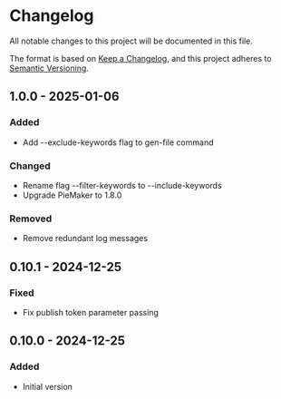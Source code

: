 # Changelog

All notable changes to this project will be documented in this file.

The format is based on [Keep a Changelog](https://keepachangelog.com/en/1.0.0/),
and this project adheres to [Semantic Versioning](https://semver.org/spec/v2.0.0.html).

## 1.0.0 - 2025-01-06
### Added
- Add --exclude-keywords flag to gen-file command

### Changed
- Rename flag --filter-keywords to --include-keywords
- Upgrade PieMaker to 1.8.0

### Removed
- Remove redundant log messages

## 0.10.1 - 2024-12-25
### Fixed
- Fix publish token parameter passing

## 0.10.0 - 2024-12-25
### Added
- Initial version
